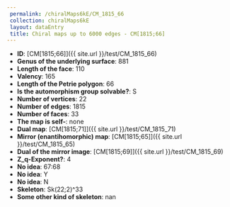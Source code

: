 ```yaml
--- 
 permalink: /chiralMaps6kE/CM_1815_66 
 collection: chiralMaps6kE
 layout: dataEntry
 title: Chiral maps up to 6000 edges - CM[1815;66]
---
```


- **ID**: [CM[1815;66]]({{ site.url }}/test/CM_1815_66)
- **Genus of the underlying surface**: 881
- **Length of the face**: 110
- **Valency**: 165
- **Length of the Petrie polygon**: 66
- **Is the automorphism group solvable?**: S
- **Number of vertices**: 22
- **Number of edges**: 1815
- **Number of faces**: 33
- **The map is self-**: none
- **Dual map**: [CM[1815;71]]({{ site.url }}/test/CM_1815_71)
- **Mirror (enantihomorphic) map**: [CM[1815;65]]({{ site.url }}/test/CM_1815_65)
- **Dual of the mirror image**: [CM[1815;69]]({{ site.url }}/test/CM_1815_69)
- **Z_q-Exponent?**: 4
- **No idea**:  67:68
- **No idea**: Y
- **No idea**: N
- **Skeleton**: Sk(22;2)^33
- **Some other kind of skeleton**: nan
